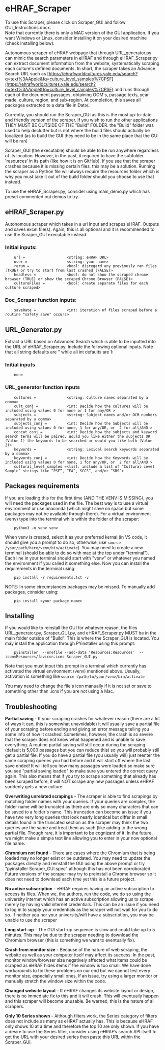 # eHRAF_Scraper

To use this Scraper, please click on Scraper_GUI and follow GUI_Instructions.docx. <br>
Note that currently there is only a MAC version of the GUI application. If you want Windows or Linux, consider installing it on your desired machine (check installing below).


Autonomous scraper of eHRAF webpage that through URL_generator.py can mimic the search parameters in eHRAF and through eHRAF_Scraper.py can extract document information from the website, systematically scraping each culture's defined documents.
In short, the scraper takes an Advance Search URL such as [https://ehrafworldcultures.yale.edu/search?q=text%3AApple&fq=culture_level_samples%7CPSF](https://ehrafworldcultures.yale.edu/search?q=text%3AApple&fq=culture_level_samples%7CPSF)
and runs through each of the document passages, obtaining OCM's, passage texts, year made, culture, region, and sub-region. At completion, this saves all packages extracted to a data file in Data/.

Currently, you should run the Scraper_GUI as this is the most up-to-date and friendly version of the scraper. If you wish to run the other applications THEY MUST BE OUTSIDE OF THE "Build" FOLDER. the "Build" folder was used to help declutter but is not where the build files should actually be localized (as to build the GUI they need to be in the same place that the GUI will be ran)

Scraper_GUI (the executable) should be able to be run anywhere regardless of its location. However, in the past, it required to have the subfolder 'resources' in its path (like how it is on GitHub). If you see that the scraper crashes because it is missing certain files, this may be a solution. Running the scraper as a Python file will always require the resources folder which is why you must take it out of the build folder should you choose to use that instead.




To use the eHRAF_Scraper.py, consider using main_demo.py which has preset commented out demos to try.

## eHRAF_Scraper.py 
Autonomous scraper which takes in a url input and scrapes eHRAF. Outputs and saves excel file(s). Again, this is all optional and it is recommended to use the Scraper_GUI executable instead.
### Initial inputs:
        url =                   <string: eHRAF URL>
        user =                  <string: your name>
        rerun =                 <bool: disregard any previously ran files (TRUE) or try to start from last crashed (FALSE)>
        headless =              <bool: do not show the scraped chrome browser (TRUE) or show the scraped Chrome Browser (FALSE)>
        cultureFiles =          <bool: create separate files for each culture scraped>
	
### Doc_Scraper function inputs:
        saveRate =              <int: iteration of files scraped before a routine "safety save" occurs>

## URL_Generator.py
Extract a URL based on Advanced Search which is able to be inputted into the URL of eHRAF_Scraper.py. Include the following optional inputs. Note that all string defaults are ‘’ while all int defaults are 1:
### Initial inputs
        none
### URL_generator function inputs
        cultures =              <string: Culture names separated by a comma>
        cult_conj =             <int: Decide how the cultures will be included using values 0 for none or 1 for any/OR >
        subjects =              <string: Subject names and/or OCM numbers separated by a comma>
        subjects_conj =         <int: Decide how the Subjects will be included using values 0 for none, 1 for any/OR, or  2 for all/AND >
        concat_conj =           <int: Decide how the subjects and keyword search terms will be paired. Would you like either the subjects OR (Value 1) the keywords to be searched or would you like both (Value 2)>
        keywords =              <string: Lexical search keywords separated by a comma>
        keywords_conj =         <int: Decide how the Keywords will be included using values 0 for none, 1 for any/OR, or  2 for all/AND >
        cultural_level_samples =<list: include a list of “Cultural Level Sample” strings like “PSF”, “EA”, SCCS”, and/or “SRS”>
### 

## Packages requirements

If you are loading this for the first time (AND THE VENV IS MISSING), you will need the packages used in the file. The best way is to use a virtual environment or use anaconda (which might save on space but some packages may not be available through there). For a virtual environment (venv) type into the terminal while within the folder of the scraper:

        python3 -m venv venv
        
When venv is created, select it as your preferred kernal (in VS code, it should give you a prompt to do so, otherwise, use `source /your/path/here/venv/bin/activate`). You may need to create a new terminal (should be able to do so with mac at the top under "terminal"). Each line in your terminal should start with "venv" or whatever you named the environment if you called it something else. Now you can install the requirements in the terminal using:

        pip install -r requirements.txt -v
        
NOTE: In some circumstances packages may be missed. To manually add packages, consider using:

        pip install <your package name>


## Installing
If you would like to reinstall the GUI for whatever reason, the files URL_generator.py, Scraper_GUI.py, and eHRAF_Scraper.py MUST be in the main folder outside of "Build". This is where the Scraper_GUI is located. You may install the application through PYinstaller using this prompt: 
        
        
        pyinstaller  --onefile --add-data 'Resources:Resources'  --icon=Resources/favicon.icns Scraper_GUI.py
        
Note that you must input this prompt in a terminal which currently has activated the virtual environment (venv) mentioned above. Usually, activation is something like `source /path/to/your/venv/bin/activate`
        
        
You may need to change the file's icon manually if it is not set or save to something other than .icns if you are not using a Mac.



## Troubleshooting

**Partial saving** - If your scraping crashes for whatever reason (there are a lot of ways it can, this is somewhat unavoidable) it will usually save a partial file of your scraping before ending and giving an error message telling you some info of how it crashed. Sometimes, however, the crash is so severe that the scraper does not know what happened and is unable to save everything. A routine partial saving will still occur during the scraping (default is 5,000 passages but you can reduce this) so you will probably still get a partial file. If you do have a partial file (you usually will) just reenter the same scraping queries you had before and it will start off where the last save ended! It will tell you how many passages were loaded so make sure you see "partial saving loaded" to make sure you entered the correct query again. This also means that if you try to scrape something that already has been scraped before, it will NOT scrape any new passages unless eHRAF suddenly gets a new culture. 

**Overwriting unrelated scrapings** - The scraper is able to find scrapings by matching folder names with your queries. If your queries are complex, the folder name will be truncated as there are only so many characters that can be saved to a folder's name. This truncation can become an issue if you have two very long queries that look nearly identical but differ in small details found in the truncated section as the scraper may think the two queries are the same and treat them as such (like adding to the wrong partial file. Though rare, it is important to be cognizant of it. In the future, we might make a simple text line allowing you to enter in your now optional file name.

**Chromium not found** - There are cases where the Chromium that is being loaded may no longer exist or be outdated. You may need to update the packages directly and reinstall the GUI using the above prompt or try "pyinstaller Scraper_GUI.spec" although this has not been corroborated. Future versions of the scraper may try to preinstall a Chrome browser so it does not need to download each time yet this is a future project. 

**No active subscription** - eHRAF requires having an active subscription to access its files. When we, the authors, run the code, we do so using the university internet which has an active subscription allowing us to scrape merely by having valid internet credentials. This can be an issue if you need to log in to supply your credentials as the scraper will not wait for you to do so. If neither you nor your university/wifi have a subscription, you may be unable to use the scraper

**Long start-up** - The GUI start-up sequence is slow and could take up to 5 minutes. This may be due to the scraper needing to download the Chromium browser (this is something we want to eventually fix). 

**Crash from monitor size** - Because of the nature of web scraping, the website as well as your computer itself may affect its success. In the past, monitor window/browser size negatively affected what items could be scraped as eHRAF hides items if the window is too small. We have done workarounds to fix these problems on our end but we cannot test every monitor size, especially small ones. If an issue, try using a larger monitor or manually stretch the window size within the code. 

**Changed website layout** - If eHRAF changes its website layout or design, there is no immediate fix to this and it will crash. This will eventually happen and this scraper will become unusable. Be warned, this is the nature of all scrapers.

**Only 10 Series shown** - Although filters work, the Series category of filters does not include as many as eHRAF actually has. This is because eHRAF only shows 10 at a time and therefore the top 10 are only shown. If you have a desire to use the Series filter, consider using eHRAF’s search API itself to get the URL with your desired series then paste this URL within the Scraper_GUI.


